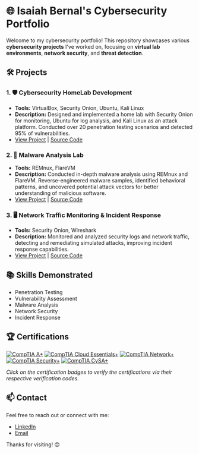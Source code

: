 # 🌐 Isaiah Bernal's Cybersecurity Portfolio

Welcome to my cybersecurity portfolio! This repository showcases various **cybersecurity projects** I've worked on, focusing on **virtual lab environments**, **network security**, and **threat detection**.

## 🛠️ Projects

### 1. 🛡️ Cybersecurity HomeLab Development
- **Tools:** VirtualBox, Security Onion, Ubuntu, Kali Linux
- **Description:** Designed and implemented a home lab with Security Onion for monitoring, Ubuntu for log analysis, and Kali Linux as an attack platform. Conducted over 20 penetration testing scenarios and detected 95% of vulnerabilities.
- [View Project](CybersecurityHomeLab/ProjectDescription.md) | [Source Code](CybersecurityHomeLab/scripts/)

### 2. 🦠 Malware Analysis Lab
- **Tools:** REMnux, FlareVM
- **Description:** Conducted in-depth malware analysis using REMnux and FlareVM. Reverse-engineered malware samples, identified behavioral patterns, and uncovered potential attack vectors for better understanding of malicious software.
- [View Project](MalwareAnalysisLab/ProjectDescription.md) | [Source Code](MalwareAnalysisLab/scripts/)

### 3. 🖥️ Network Traffic Monitoring & Incident Response
- **Tools:** Security Onion, Wireshark
- **Description:** Monitored and analyzed security logs and network traffic, detecting and remediating simulated attacks, improving incident response capabilities.
- [View Project](NetworkTrafficMonitoring/ProjectDescription.md) | [Source Code](NetworkTrafficMonitoring/scripts/)

## 📚 Skills Demonstrated
- Penetration Testing
- Vulnerability Assessment
- Malware Analysis
- Network Security
- Incident Response

## 🏆 Certifications
[![CompTIA A+](https://img.shields.io/badge/CompTIA-A+-red)](https://www.credly.com/badges/d933b8ac-1719-4766-a613-eb0a22902fa2)
[![CompTIA Cloud Essentials+](https://img.shields.io/badge/CompTIA-Cloud_Essentials+-blue)](https://www.credly.com/badges/25f2f90f-6d28-4123-a35c-8584743f9ca2)
[![CompTIA Network+](https://img.shields.io/badge/CompTIA-Network+-orange)](https://www.credly.com/badges/965f441e-2849-48ba-8cb9-55e4a218b35f)
[![CompTIA Security+](https://img.shields.io/badge/CompTIA-Security+-green)](https://www.credly.com/badges/35f0bdaf-c43e-414f-8b43-1261adda46bd)
[![CompTIA CySA+](https://img.shields.io/badge/CompTIA-CySA+-purple)](https://www.credly.com/badges/5f524d0a-d300-41b0-a5f8-0d17dbfe690f)

*Click on the certification badges to verify the certifications via their respective verification codes.*

## 📫 Contact
Feel free to reach out or connect with me:
- [LinkedIn](https://www.linkedin.com/in/isaiah-bernal-707576218/)
- [Email](isaiahbernal750@outlook.com)

Thanks for visiting! 😊
